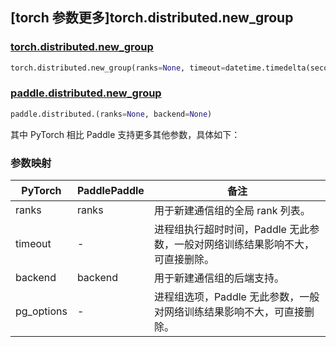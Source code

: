 ## [torch 参数更多]torch.distributed.new_group

### [torch.distributed.new_group](https://pytorch.org/docs/1.13/distributed.html#torch.distributed.new_group)

```python
torch.distributed.new_group(ranks=None, timeout=datetime.timedelta(seconds=1800), backend=None, pg_options=None)
```

### [paddle.distributed.new_group](https://www.paddlepaddle.org.cn/documentation/docs/zh/api/paddle/distributed/new_group_cn.html)

```python
paddle.distributed.(ranks=None, backend=None)
```

其中 PyTorch 相比 Paddle 支持更多其他参数，具体如下：

### 参数映射

| PyTorch    | PaddlePaddle | 备注                                                         |
| ---------- | ------------ | ------------------------------------------------------------ |
| ranks      | ranks        | 用于新建通信组的全局 rank 列表。                             |
| timeout    | -            | 进程组执行超时时间，Paddle 无此参数，一般对网络训练结果影响不大，可直接删除。 |
| backend    | backend      | 用于新建通信组的后端支持。                                   |
| pg_options | -            | 进程组选项，Paddle 无此参数，一般对网络训练结果影响不大，可直接删除。 |
